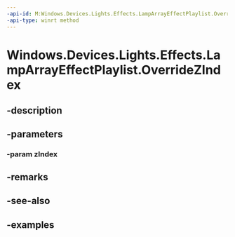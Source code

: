 ```yaml
---
-api-id: M:Windows.Devices.Lights.Effects.LampArrayEffectPlaylist.OverrideZIndex(System.Int32)
-api-type: winrt method
---
```


<!-- Method syntax.
public void LampArrayEffectPlaylist.OverrideZIndex(Int32 zIndex)
-->

# Windows.Devices.Lights.Effects.LampArrayEffectPlaylist.OverrideZIndex

## -description

## -parameters
### -param zIndex

## -remarks

## -see-also

## -examples

